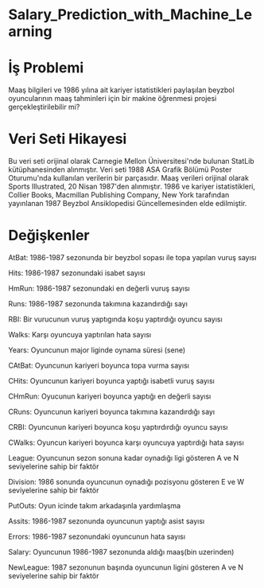 # Salary_Prediction_with_Machine_Learning


# İş Problemi

Maaş bilgileri ve 1986 yılına ait kariyer istatistikleri
paylaşılan beyzbol oyuncularının maaş tahminleri için
bir makine öğrenmesi projesi gerçekleştirilebilir mi?

# Veri Seti Hikayesi

Bu veri seti orijinal olarak Carnegie Mellon Üniversitesi'nde bulunan StatLib
kütüphanesinden alınmıştır.
Veri seti 1988 ASA Grafik Bölümü Poster Oturumu'nda kullanılan verilerin bir
parçasıdır.
Maaş verileri orijinal olarak Sports Illustrated, 20 Nisan 1987'den alınmıştır.
1986 ve kariyer istatistikleri, Collier Books, Macmillan Publishing Company, New
York tarafından yayınlanan 1987 Beyzbol Ansiklopedisi Güncellemesinden elde
edilmiştir.


# Değişkenler

AtBat: 1986-1987 sezonunda bir beyzbol sopası ile topa yapılan vuruş sayısı

Hits: 1986-1987 sezonundaki isabet sayısı

HmRun: 1986-1987 sezonundaki en değerli vuruş sayısı

Runs: 1986-1987 sezonunda takımına kazandırdığı sayı

RBI: Bir vurucunun vuruş yaptıgında koşu yaptırdığı oyuncu sayısı

Walks: Karşı oyuncuya yaptırılan hata sayısı

Years: Oyuncunun major liginde oynama süresi (sene)

CAtBat: Oyuncunun kariyeri boyunca topa vurma sayısı

CHits: Oyuncunun kariyeri boyunca yaptığı isabetli vuruş sayısı

CHmRun: Oyucunun kariyeri boyunca yaptığı en değerli sayısı

CRuns: Oyuncunun kariyeri boyunca takımına kazandırdığı sayı

CRBI: Oyuncunun kariyeri boyunca koşu yaptırdırdığı oyuncu sayısı

CWalks: Oyuncun kariyeri boyunca karşı oyuncuya yaptırdığı hata sayısı

League: Oyuncunun sezon sonuna kadar oynadığı ligi gösteren A ve N seviyelerine sahip bir faktör

Division: 1986 sonunda oyuncunun oynadığı pozisyonu gösteren E ve W seviyelerine sahip bir faktör

PutOuts: Oyun icinde takım arkadaşınla yardımlaşma

Assits: 1986-1987 sezonunda oyuncunun yaptığı asist sayısı

Errors: 1986-1987 sezonundaki oyuncunun hata sayısı

Salary: Oyuncunun 1986-1987 sezonunda aldığı maaş(bin uzerinden)

NewLeague: 1987 sezonunun başında oyuncunun ligini gösteren A ve N seviyelerine sahip bir faktör
